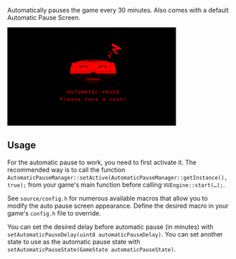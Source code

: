 Automatically pauses the game every 30 minutes. Also comes with a default Automatic Pause Screen.

![](https://raw.githubusercontent.com/VUEngine/VUEngine-Plugins/master/other/AutomaticPause/preview.png)

Usage
-----

For the automatic pause to work, you need to first activate it. The recommended way is to call the function `AutomaticPauseManager::setActive(AutomaticPauseManager::getInstance(), true);` from your game's main function before calling `VUEngine::start(…);`.

See `source/config.h` for numerous available macros that allow you to modify the auto pause screen appearance. Define the desired macro in your game's `config.h` file to override.

You can set the desired delay before automatic pause (in minutes) with `setAutomaticPauseDelay(uint8 automaticPauseDelay)`. You can set another state to use as the automatic pause state with `setAutomaticPauseState(GameState automaticPauseState)`.
